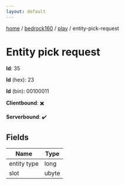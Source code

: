 ```yaml
---
layout: default
---
```


[home](/)  /  [bedrock160](/protocol/bedrock160)  /  [play](/protocol/bedrock160/play)  /  entity-pick-request

# Entity pick request

**Id**: 35

**Id** (hex): 23

**Id** (bin): 00100011

**Clientbound**: ✖️

**Serverbound**: ✔️

## Fields

Name | Type
---|---
entity type | long
slot | ubyte

